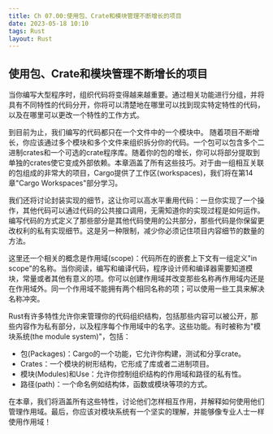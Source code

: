 ```yaml
---
title: Ch 07.00:使用包、Crate和模块管理不断增长的项目
date: 2023-05-18 10:10
tags: Rust
layout: Rust
---
```

## 使用包、Crate和模块管理不断增长的项目

当你编写大型程序时，组织代码将变得越来越重要。通过相关功能进行分组，并将具有不同特性的代码分开，你将可以清楚地在哪里可以找到现实特定特性的代码，以及在哪里可以更改一个特性的工作方式。

到目前为止，我们编写的代码都只在一个文件中的一个模块中。 随着项目不断增长，你应该通过多个模块和多个文件来组织拆分你的代码。一个包可以包含多个二进制crates和一个可选的crate程序库。随着你的包的增长，你可以将部分提取到单独的crates使它变成外部依赖。本章涵盖了所有这些技巧。对于由一组相互关联的包组成的非常大的项目，Cargo提供了工作区(workspaces)，我们将在第14章"Cargo Workspaces"部分学习。

我们还将讨论封装实现的细节，这让你可以高水平重用代码：一旦你实现了一个操作，其他代码可以通过代码的公共接口调用，无需知道你的实现过程是如何运作。编写代码的方式定义了那些部分是其他代码使用的公共部分，那些代码是你保留更改权利的私有实现细节。这是另一种限制，减少你必须记住项目内容细节的数量的方法。

这里还一个相关的概念是作用域(scope)：代码所在的嵌套上下文有一组定义"in scope"的名称。当你阅读，编写和编译代码，程序设计师和编译器需要知道模块，常量或者其他有意义的项。你可以创建作用域并改变那些名称再作用域内还是在作用域外。同一个作用域不能拥有两个相同名称的项；可以使用一些工具来解决名称冲突。

Rust有许多特性允许你来管理你的代码组织结构，包括那些内容可以被公开，那些内容作为私有部分，以及程序每个作用域中的名字。这些功能。有时被称为"模块系统(the module system)"，包括：

* 包(Packages)：Cargo的一个功能，它允许你构建，测试和分享crate。
* Crates：一个模块的树形结构，它形成了库或者二进制项目。
* 模块(Modules)和Use：允许你控制组织结构的作用域和路径的私有性。
* 路径(path)：一个命名例如结构体，函数或模块等项的方式。

在本章，我们将涵盖所有这些特性，讨论他们怎样相互作用，并解释如何使用他们管理作用域。最后，你应该对模块系统有一个坚实的理解，并能够像专业人士一样使用作用域！